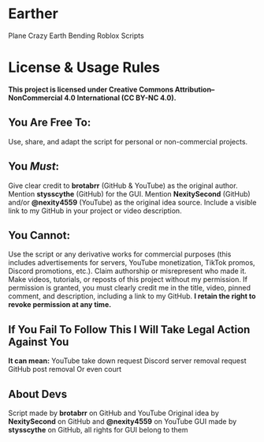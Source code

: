 # Earther
Plane Crazy Earth Bending Roblox Scripts

# License & Usage Rules
**This project is licensed under Creative Commons Attribution–NonCommercial 4.0 International (CC BY-NC 4.0).**

## You Are Free To:
Use, share, and adapt the script for personal or non-commercial projects.

## You *Must*:
Give clear credit to **brotabrr** (GitHub & YouTube) as the original author.
Mention **stysscythe** (GitHub) for the GUI.
Mention **NexitySecond** (GitHub) and/or **@nexity4559** (YouTube) as the original idea source.
Include a visible link to my GitHub in your project or video description.

## You Cannot:
Use the script or any derivative works for commercial purposes (this includes advertisements for servers, YouTube monetization, TikTok promos, Discord promotions, etc.).
Claim authorship or misrepresent who made it.
Make videos, tutorials, or reposts of this project without my permission.
If permission is granted, you must clearly credit me in the title, video, pinned comment, and description, including a link to my GitHub.
**I retain the right to revoke permission at any time.**

## If You Fail To Follow This I Will Take Legal Action Against You
**It can mean:**
YouTube take down request
Discord server removal request
GitHub post removal
Or even court

## About Devs
Script made by **brotabrr** on GitHub and YouTube
Original idea by **NexitySecond** on GitHub and **@nexity4559** on YouTube
GUI made by **stysscythe** on GitHub, all rights for GUI belong to them
